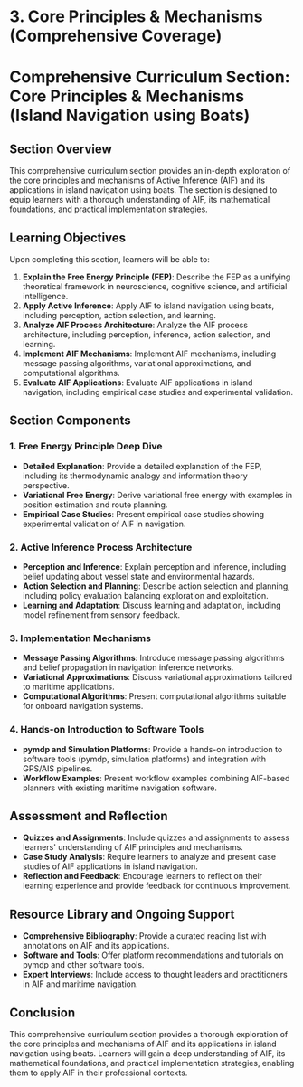 # 3. Core Principles & Mechanisms (Comprehensive Coverage)

# Comprehensive Curriculum Section: Core Principles & Mechanisms (Island Navigation using Boats)

## Section Overview

This comprehensive curriculum section provides an in-depth exploration of the core principles and mechanisms of Active Inference (AIF) and its applications in island navigation using boats. The section is designed to equip learners with a thorough understanding of AIF, its mathematical foundations, and practical implementation strategies.

## Learning Objectives

Upon completing this section, learners will be able to:

1. **Explain the Free Energy Principle (FEP)**: Describe the FEP as a unifying theoretical framework in neuroscience, cognitive science, and artificial intelligence.
2. **Apply Active Inference**: Apply AIF to island navigation using boats, including perception, action selection, and learning.
3. **Analyze AIF Process Architecture**: Analyze the AIF process architecture, including perception, inference, action selection, and learning.
4. **Implement AIF Mechanisms**: Implement AIF mechanisms, including message passing algorithms, variational approximations, and computational algorithms.
5. **Evaluate AIF Applications**: Evaluate AIF applications in island navigation, including empirical case studies and experimental validation.

## Section Components

### 1. Free Energy Principle Deep Dive

* **Detailed Explanation**: Provide a detailed explanation of the FEP, including its thermodynamic analogy and information theory perspective.
* **Variational Free Energy**: Derive variational free energy with examples in position estimation and route planning.
* **Empirical Case Studies**: Present empirical case studies showing experimental validation of AIF in navigation.

### 2. Active Inference Process Architecture

* **Perception and Inference**: Explain perception and inference, including belief updating about vessel state and environmental hazards.
* **Action Selection and Planning**: Describe action selection and planning, including policy evaluation balancing exploration and exploitation.
* **Learning and Adaptation**: Discuss learning and adaptation, including model refinement from sensory feedback.

### 3. Implementation Mechanisms

* **Message Passing Algorithms**: Introduce message passing algorithms and belief propagation in navigation inference networks.
* **Variational Approximations**: Discuss variational approximations tailored to maritime applications.
* **Computational Algorithms**: Present computational algorithms suitable for onboard navigation systems.

### 4. Hands-on Introduction to Software Tools

* **pymdp and Simulation Platforms**: Provide a hands-on introduction to software tools (pymdp, simulation platforms) and integration with GPS/AIS pipelines.
* **Workflow Examples**: Present workflow examples combining AIF-based planners with existing maritime navigation software.

## Assessment and Reflection

* **Quizzes and Assignments**: Include quizzes and assignments to assess learners' understanding of AIF principles and mechanisms.
* **Case Study Analysis**: Require learners to analyze and present case studies of AIF applications in island navigation.
* **Reflection and Feedback**: Encourage learners to reflect on their learning experience and provide feedback for continuous improvement.

## Resource Library and Ongoing Support

* **Comprehensive Bibliography**: Provide a curated reading list with annotations on AIF and its applications.
* **Software and Tools**: Offer platform recommendations and tutorials on pymdp and other software tools.
* **Expert Interviews**: Include access to thought leaders and practitioners in AIF and maritime navigation.

## Conclusion

This comprehensive curriculum section provides a thorough exploration of the core principles and mechanisms of AIF and its applications in island navigation using boats. Learners will gain a deep understanding of AIF, its mathematical foundations, and practical implementation strategies, enabling them to apply AIF in their professional contexts.